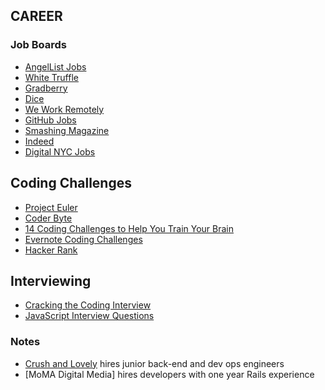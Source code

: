
## CAREER

### Job Boards
+   [AngelList Jobs](https://angel.co/jobs)
+   [White Truffle](https://www.whitetruffle.com/c/inbox#open)
+   [Gradberry](https://gradberry.com/)
+   [Dice](http://www.dice.com/)
+   [We Work Remotely](https://weworkremotely.com/)
+   [GitHub Jobs](https://jobs.github.com/)
+   [Smashing Magazine](http://jobs.smashingmagazine.com/)
+   [Indeed](http://www.indeed.com/)
+   [Digital NYC Jobs](http://www.digital.nyc/jobs)

## Coding Challenges
+   [Project Euler](http://projecteuler.net/problems)
+   [Coder Byte](http://coderbyte.com/)
+   [14 Coding Challenges to Help You Train Your Brain](http://codecondo.com/coding-challenges/)
+   [Evernote Coding Challenges](https://evernote.com/careers/challenge.php)
+   [Hacker Rank](https://www.hackerrank.com/)

## Interviewing
+   [Cracking the Coding Interview](http://www.mktechnicalclasses.com/Notes/Cracking%20the%20Coding%20Interview,%204%20Edition%20-%20150%20Programming%20Interview%20Questions%20and%20Solutions.pdf)
+   [JavaScript Interview Questions](http://career.guru99.com/top-85-javascript-interview-questions/)

### Notes
+   [Crush and Lovely](http://crushlovely.com/team/) hires junior back-end and dev ops engineers
+   [MoMA Digital Media] hires developers with one year Rails experience

